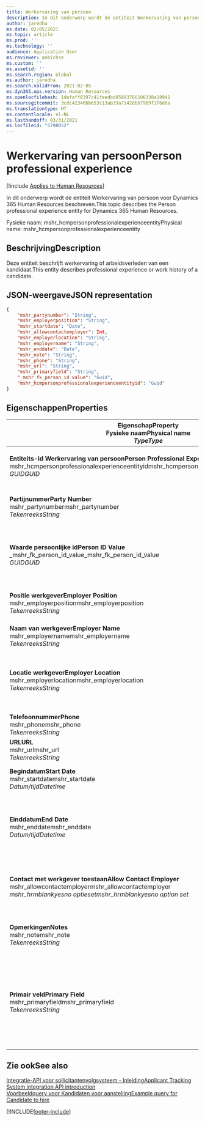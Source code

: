 ```yaml
---
title: Werkervaring van persoon
description: In dit onderwerp wordt de entiteit Werkervaring van persoon voor Dynamics 365 Human Resources beschreven.
author: jaredha
ms.date: 02/05/2021
ms.topic: article
ms.prod: ''
ms.technology: ''
audience: Application User
ms.reviewer: anbichse
ms.custom: ''
ms.assetid: ''
ms.search.region: Global
ms.author: jaredha
ms.search.validFrom: 2021-02-05
ms.dyn365.ops.version: Human Resources
ms.openlocfilehash: 1defaff8397c41feedbd85893766106338a28941
ms.sourcegitcommit: 3cdc42346bb653c13ab33a7142dbb7969f1f6dda
ms.translationtype: HT
ms.contentlocale: nl-NL
ms.lasthandoff: 03/31/2021
ms.locfileid: "5798052"
---
```

# <a name="person-professional-experience"></a><span data-ttu-id="864f1-103">Werkervaring van persoon</span><span class="sxs-lookup"><span data-stu-id="864f1-103">Person professional experience</span></span>

[!include [Applies to Human Resources](../includes/applies-to-hr.md)]

<span data-ttu-id="864f1-104">In dit onderwerp wordt de entiteit Werkervaring van persoon voor Dynamics 365 Human Resources beschreven.</span><span class="sxs-lookup"><span data-stu-id="864f1-104">This topic describes the Person professional experience entity for Dynamics 365 Human Resources.</span></span>

<span data-ttu-id="864f1-105">Fysieke naam: mshr_hcmpersonprofessionalexperienceentity</span><span class="sxs-lookup"><span data-stu-id="864f1-105">Physical name: mshr_hcmpersonprofessionalexperienceentity</span></span>

## <a name="description"></a><span data-ttu-id="864f1-106">Beschrijving</span><span class="sxs-lookup"><span data-stu-id="864f1-106">Description</span></span>

<span data-ttu-id="864f1-107">Deze entiteit beschrijft werkervaring of arbeidsverleden van een kandidaat.</span><span class="sxs-lookup"><span data-stu-id="864f1-107">This entity describes professional experience or work history of a candidate.</span></span>

## <a name="json-representation"></a><span data-ttu-id="864f1-108">JSON-weergave</span><span class="sxs-lookup"><span data-stu-id="864f1-108">JSON representation</span></span>

```json
{
    "mshr_partynumber": "String",
    "mshr_employerposition": "String",
    "mshr_startdate": "Date",
    "mshr_allowcontactemployer": Int,
    "mshr_employerlocation": "String",
    "mshr_employername": "String",
    "mshr_enddate": "Date",
    "mshr_note": "String",
    "mshr_phone": "String",
    "mshr_url": "String",
    "mshr_primaryfield": "String",
    "_mshr_fk_person_id_value": "Guid",
    "mshr_hcmpersonprofessionalexperienceentityid": "Guid"
}
```

## <a name="properties"></a><span data-ttu-id="864f1-109">Eigenschappen</span><span class="sxs-lookup"><span data-stu-id="864f1-109">Properties</span></span>

| <span data-ttu-id="864f1-110">Eigenschap</span><span class="sxs-lookup"><span data-stu-id="864f1-110">Property</span></span><br><span data-ttu-id="864f1-111">**Fysieke naam**</span><span class="sxs-lookup"><span data-stu-id="864f1-111">**Physical name**</span></span><br><span data-ttu-id="864f1-112">**_Type_**</span><span class="sxs-lookup"><span data-stu-id="864f1-112">**_Type_**</span></span> | <span data-ttu-id="864f1-113">Gebruiken</span><span class="sxs-lookup"><span data-stu-id="864f1-113">Use</span></span> | <span data-ttu-id="864f1-114">Beschrijving</span><span class="sxs-lookup"><span data-stu-id="864f1-114">Description</span></span> |
| --- | --- | --- |
| <span data-ttu-id="864f1-115">**Entiteits-id Werkervaring van persoon**</span><span class="sxs-lookup"><span data-stu-id="864f1-115">**Person Professional Experience Entity ID**</span></span><br><span data-ttu-id="864f1-116">mshr_hcmpersonprofessionalexperienceentityid</span><span class="sxs-lookup"><span data-stu-id="864f1-116">mshr_hcmpersonprofessionalexperienceentityid</span></span><br><span data-ttu-id="864f1-117">*GUID*</span><span class="sxs-lookup"><span data-stu-id="864f1-117">*GUID*</span></span> | <span data-ttu-id="864f1-118">Alleen-lezen</span><span class="sxs-lookup"><span data-stu-id="864f1-118">Read-only</span></span><br><span data-ttu-id="864f1-119">Vereist</span><span class="sxs-lookup"><span data-stu-id="864f1-119">Required</span></span> | <span data-ttu-id="864f1-120">Door het systeem gegenereerde unieke id voor de entiteitsrecord.</span><span class="sxs-lookup"><span data-stu-id="864f1-120">System-generated unique identifier for the entity record.</span></span> |
| <span data-ttu-id="864f1-121">**Partijnummer**</span><span class="sxs-lookup"><span data-stu-id="864f1-121">**Party Number**</span></span><br><span data-ttu-id="864f1-122">mshr_partynumber</span><span class="sxs-lookup"><span data-stu-id="864f1-122">mshr_partynumber</span></span><br><span data-ttu-id="864f1-123">*Tekenreeks*</span><span class="sxs-lookup"><span data-stu-id="864f1-123">*String*</span></span> | <span data-ttu-id="864f1-124">Lezen/schrijven</span><span class="sxs-lookup"><span data-stu-id="864f1-124">Read/write</span></span><br><span data-ttu-id="864f1-125">Vereist</span><span class="sxs-lookup"><span data-stu-id="864f1-125">Required</span></span> | <span data-ttu-id="864f1-126">Unieke id van de partijrecord (persoon) voor de kandidaat.</span><span class="sxs-lookup"><span data-stu-id="864f1-126">Unique identifier of the person record for the candidate.</span></span> |
| <span data-ttu-id="864f1-127">**Waarde persoonlijke id**</span><span class="sxs-lookup"><span data-stu-id="864f1-127">**Person ID Value**</span></span><br><span data-ttu-id="864f1-128">_mshr_fk_person_id_value</span><span class="sxs-lookup"><span data-stu-id="864f1-128">_mshr_fk_person_id_value</span></span><br><span data-ttu-id="864f1-129">*GUID*</span><span class="sxs-lookup"><span data-stu-id="864f1-129">*GUID*</span></span> | <span data-ttu-id="864f1-130">Alleen-lezen</span><span class="sxs-lookup"><span data-stu-id="864f1-130">Read-only</span></span><br><span data-ttu-id="864f1-131">Vereist</span><span class="sxs-lookup"><span data-stu-id="864f1-131">Required</span></span><br><span data-ttu-id="864f1-132">Refererende sleutel: mshr_dirpersonentityid van mshr_dirpersonentity</span><span class="sxs-lookup"><span data-stu-id="864f1-132">Foreign key: mshr_dirpersonentityid of mshr_dirpersonentity</span></span> | <span data-ttu-id="864f1-133">Door het systeem gegenereerde unieke id voor de entiteitsrecord van de persoon.</span><span class="sxs-lookup"><span data-stu-id="864f1-133">System-generated unique identifier of the person entity record.</span></span> |
| <span data-ttu-id="864f1-134">**Positie werkgever**</span><span class="sxs-lookup"><span data-stu-id="864f1-134">**Employer Position**</span></span><br><span data-ttu-id="864f1-135">mshr_employerposition</span><span class="sxs-lookup"><span data-stu-id="864f1-135">mshr_employerposition</span></span><br><span data-ttu-id="864f1-136">*Tekenreeks*</span><span class="sxs-lookup"><span data-stu-id="864f1-136">*String*</span></span> | <span data-ttu-id="864f1-137">Lezen/schrijven</span><span class="sxs-lookup"><span data-stu-id="864f1-137">Read/write</span></span><br><span data-ttu-id="864f1-138">Vereist</span><span class="sxs-lookup"><span data-stu-id="864f1-138">Required</span></span> | <span data-ttu-id="864f1-139">De functie die de kandidaat bekleedt bij een dienstverband.</span><span class="sxs-lookup"><span data-stu-id="864f1-139">The position title held by the candidate while under employment.</span></span> |
| <span data-ttu-id="864f1-140">**Naam van werkgever**</span><span class="sxs-lookup"><span data-stu-id="864f1-140">**Employer Name**</span></span><br><span data-ttu-id="864f1-141">mshr_employername</span><span class="sxs-lookup"><span data-stu-id="864f1-141">mshr_employername</span></span><br><span data-ttu-id="864f1-142">*Tekenreeks*</span><span class="sxs-lookup"><span data-stu-id="864f1-142">*String*</span></span> | <span data-ttu-id="864f1-143">Lezen/schrijven</span><span class="sxs-lookup"><span data-stu-id="864f1-143">Read/write</span></span><br><span data-ttu-id="864f1-144">Vereist</span><span class="sxs-lookup"><span data-stu-id="864f1-144">Required</span></span> | <span data-ttu-id="864f1-145">De naam van de werkgever.</span><span class="sxs-lookup"><span data-stu-id="864f1-145">The name of the employer.</span></span> |
| <span data-ttu-id="864f1-146">**Locatie werkgever**</span><span class="sxs-lookup"><span data-stu-id="864f1-146">**Employer Location**</span></span><br><span data-ttu-id="864f1-147">mshr_employerlocation</span><span class="sxs-lookup"><span data-stu-id="864f1-147">mshr_employerlocation</span></span><br><span data-ttu-id="864f1-148">*Tekenreeks*</span><span class="sxs-lookup"><span data-stu-id="864f1-148">*String*</span></span> | <span data-ttu-id="864f1-149">Lezen/schrijven</span><span class="sxs-lookup"><span data-stu-id="864f1-149">Read/write</span></span><br><span data-ttu-id="864f1-150">Optioneel</span><span class="sxs-lookup"><span data-stu-id="864f1-150">Optional</span></span> | <span data-ttu-id="864f1-151">De locatie van de werkgever.</span><span class="sxs-lookup"><span data-stu-id="864f1-151">The employer’s location.</span></span> <span data-ttu-id="864f1-152">Maximale lengte: 60.</span><span class="sxs-lookup"><span data-stu-id="864f1-152">Max length: 60.</span></span> <span data-ttu-id="864f1-153">Er is geen specifieke indeling gedefinieerd of vereist.</span><span class="sxs-lookup"><span data-stu-id="864f1-153">No specific format defined or required.</span></span> |
| <span data-ttu-id="864f1-154">**Telefoonnummer**</span><span class="sxs-lookup"><span data-stu-id="864f1-154">**Phone**</span></span><br><span data-ttu-id="864f1-155">mshr_phone</span><span class="sxs-lookup"><span data-stu-id="864f1-155">mshr_phone</span></span><br><span data-ttu-id="864f1-156">*Tekenreeks*</span><span class="sxs-lookup"><span data-stu-id="864f1-156">*String*</span></span> | <span data-ttu-id="864f1-157">Lezen/schrijven</span><span class="sxs-lookup"><span data-stu-id="864f1-157">Read/write</span></span><br><span data-ttu-id="864f1-158">Optioneel</span><span class="sxs-lookup"><span data-stu-id="864f1-158">Optional</span></span> | <span data-ttu-id="864f1-159">Het telefoonnummer van de werkgever.</span><span class="sxs-lookup"><span data-stu-id="864f1-159">The employer’s phone number.</span></span> |
| <span data-ttu-id="864f1-160">**URL**</span><span class="sxs-lookup"><span data-stu-id="864f1-160">**URL**</span></span><br><span data-ttu-id="864f1-161">mshr_url</span><span class="sxs-lookup"><span data-stu-id="864f1-161">mshr_url</span></span><br><span data-ttu-id="864f1-162">*Tekenreeks*</span><span class="sxs-lookup"><span data-stu-id="864f1-162">*String*</span></span> | <span data-ttu-id="864f1-163">Lezen/schrijven</span><span class="sxs-lookup"><span data-stu-id="864f1-163">Read/write</span></span><br><span data-ttu-id="864f1-164">Optioneel</span><span class="sxs-lookup"><span data-stu-id="864f1-164">Optional</span></span> | <span data-ttu-id="864f1-165">De URL van de website van de werkgever.</span><span class="sxs-lookup"><span data-stu-id="864f1-165">The URL of the employer’s website.</span></span> |
| <span data-ttu-id="864f1-166">**Begindatum**</span><span class="sxs-lookup"><span data-stu-id="864f1-166">**Start Date**</span></span><br><span data-ttu-id="864f1-167">mshr_startdate</span><span class="sxs-lookup"><span data-stu-id="864f1-167">mshr_startdate</span></span><br><span data-ttu-id="864f1-168">*Datum/tijd*</span><span class="sxs-lookup"><span data-stu-id="864f1-168">*Datetime*</span></span> | <span data-ttu-id="864f1-169">Lezen/schrijven</span><span class="sxs-lookup"><span data-stu-id="864f1-169">Read/write</span></span><br><span data-ttu-id="864f1-170">Vereist</span><span class="sxs-lookup"><span data-stu-id="864f1-170">Required</span></span> | <span data-ttu-id="864f1-171">De begindatum van het dienstverband van de kandidaat.</span><span class="sxs-lookup"><span data-stu-id="864f1-171">The start date of the candidate’s employment.</span></span> |
| <span data-ttu-id="864f1-172">**Einddatum**</span><span class="sxs-lookup"><span data-stu-id="864f1-172">**End Date**</span></span><br><span data-ttu-id="864f1-173">mshr_enddate</span><span class="sxs-lookup"><span data-stu-id="864f1-173">mshr_enddate</span></span><br><span data-ttu-id="864f1-174">*Datum/tijd*</span><span class="sxs-lookup"><span data-stu-id="864f1-174">*Datetime*</span></span> | <span data-ttu-id="864f1-175">Lezen/schrijven</span><span class="sxs-lookup"><span data-stu-id="864f1-175">Read/write</span></span><br><span data-ttu-id="864f1-176">Optioneel</span><span class="sxs-lookup"><span data-stu-id="864f1-176">Optional</span></span> | <span data-ttu-id="864f1-177">De einddatum van het dienstverband van de kandidaat of null als de kandidaat hier nog in dienst is.</span><span class="sxs-lookup"><span data-stu-id="864f1-177">The end date of the candidate’s employment, or null if the candidate is still employed here.</span></span> |
| <span data-ttu-id="864f1-178">**Contact met werkgever toestaan**</span><span class="sxs-lookup"><span data-stu-id="864f1-178">**Allow Contact Employer**</span></span><br><span data-ttu-id="864f1-179">mshr_allowcontactemployer</span><span class="sxs-lookup"><span data-stu-id="864f1-179">mshr_allowcontactemployer</span></span><br><span data-ttu-id="864f1-180">*mshr_hrmblankyesno optieset*</span><span class="sxs-lookup"><span data-stu-id="864f1-180">*mshr_hrmblankyesno option set*</span></span> | <span data-ttu-id="864f1-181">Lezen/schrijven</span><span class="sxs-lookup"><span data-stu-id="864f1-181">Read/write</span></span><br><span data-ttu-id="864f1-182">Optioneel</span><span class="sxs-lookup"><span data-stu-id="864f1-182">Optional</span></span> | <span data-ttu-id="864f1-183">Geeft aan of de kandidaat contact mag opnemen met de vorige werkgever.</span><span class="sxs-lookup"><span data-stu-id="864f1-183">Signifies whether the candidate allows contacting the previous employer.</span></span> |
| <span data-ttu-id="864f1-184">**Opmerkingen**</span><span class="sxs-lookup"><span data-stu-id="864f1-184">**Notes**</span></span><br><span data-ttu-id="864f1-185">mshr_note</span><span class="sxs-lookup"><span data-stu-id="864f1-185">mshr_note</span></span><br><span data-ttu-id="864f1-186">*Tekenreeks*</span><span class="sxs-lookup"><span data-stu-id="864f1-186">*String*</span></span> | <span data-ttu-id="864f1-187">Lezen/schrijven</span><span class="sxs-lookup"><span data-stu-id="864f1-187">Read/write</span></span><br><span data-ttu-id="864f1-188">Optioneel</span><span class="sxs-lookup"><span data-stu-id="864f1-188">Optional</span></span> | <span data-ttu-id="864f1-189">Notities die worden gebruikt door de werver of de aanstellend manager.</span><span class="sxs-lookup"><span data-stu-id="864f1-189">Notes for use by the recruiter or hiring manager.</span></span> |
| <span data-ttu-id="864f1-190">**Primair veld**</span><span class="sxs-lookup"><span data-stu-id="864f1-190">**Primary Field**</span></span><br><span data-ttu-id="864f1-191">mshr_primaryfield</span><span class="sxs-lookup"><span data-stu-id="864f1-191">mshr_primaryfield</span></span><br><span data-ttu-id="864f1-192">*Tekenreeks*</span><span class="sxs-lookup"><span data-stu-id="864f1-192">*String*</span></span> | <span data-ttu-id="864f1-193">Alleen-lezen</span><span class="sxs-lookup"><span data-stu-id="864f1-193">Read-only</span></span><br><span data-ttu-id="864f1-194">Vereist</span><span class="sxs-lookup"><span data-stu-id="864f1-194">Required</span></span> | <span data-ttu-id="864f1-195">Veld dat wordt gebruikt als een primaire id van de entiteitsrecord.</span><span class="sxs-lookup"><span data-stu-id="864f1-195">Field used as a primary identifier of the entity record.</span></span> <span data-ttu-id="864f1-196">Combinatie van partijnummer, begindatum, werkgeverpositie en werkgevernaam.</span><span class="sxs-lookup"><span data-stu-id="864f1-196">Combination of party number, start date, employer position, and employer name.</span></span> |

## <a name="see-also"></a><span data-ttu-id="864f1-197">Zie ook</span><span class="sxs-lookup"><span data-stu-id="864f1-197">See also</span></span>

[<span data-ttu-id="864f1-198">Integratie-API voor sollicitantenvolgsysteem - Inleiding</span><span class="sxs-lookup"><span data-stu-id="864f1-198">Applicant Tracking System integration API introduction</span></span>](hr-admin-integration-ats-api-introduction.md)<br>
[<span data-ttu-id="864f1-199">Voorbeeldquery voor Kandidaten voor aanstelling</span><span class="sxs-lookup"><span data-stu-id="864f1-199">Example query for Candidate to hire</span></span>](hr-admin-integration-ats-api-candidate-to-hire-example-query.md)



[!INCLUDE[footer-include](../includes/footer-banner.md)]